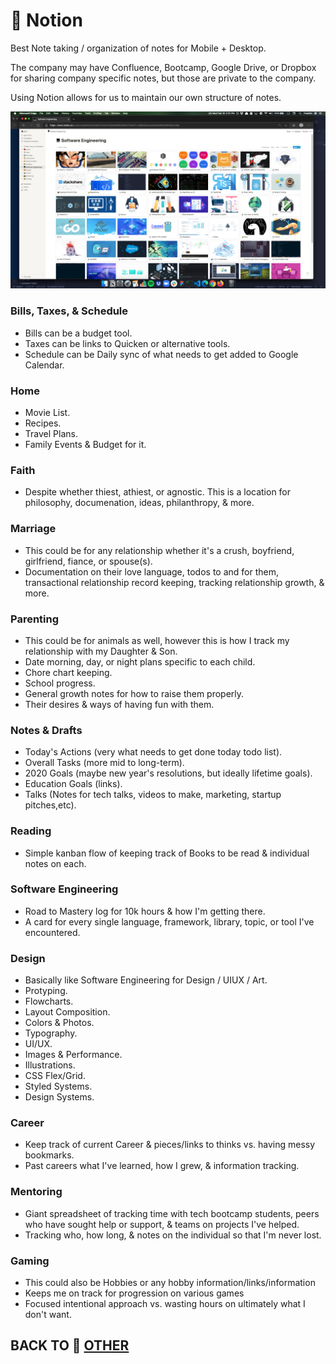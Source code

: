 # 📝 Notion

Best Note taking / organization of notes for Mobile + Desktop.

The company may have Confluence, Bootcamp, Google Drive, or Dropbox for sharing company specific notes, but those are private to the company.

Using Notion allows for us to maintain our own structure of notes.

<img src="../../Assets/Notion Example.png" width="800" />

### Bills, Taxes, & Schedule
  - Bills can be a budget tool.
  - Taxes can be links to Quicken or alternative tools.
  - Schedule can be Daily sync of what needs to get added to Google Calendar.

### Home
  - Movie List.
  - Recipes.
  - Travel Plans.
  - Family Events & Budget for it.

### Faith
  - Despite whether thiest, athiest, or agnostic. This is a location for philosophy, documenation, ideas, philanthropy, & more.

### Marriage
  - This could be for any relationship whether it's a crush, boyfriend, girlfriend, fiance, or spouse(s).
  - Documentation on their love language, todos to and for them, transactional relationship record keeping, tracking relationship growth, & more.

### Parenting
  - This could be for animals as well, however this is how I track my relationship with my Daughter & Son.
  - Date morning, day, or night plans specific to each child.
  - Chore chart keeping.
  - School progress.
  - General growth notes for how to raise them properly.
  - Their desires & ways of having fun with them.

### Notes & Drafts
  - Today's Actions (very what needs to get done today todo list).
  - Overall Tasks (more mid to long-term).
  - 2020 Goals (maybe new year's resolutions, but ideally lifetime goals).
  - Education Goals (links).
  - Talks (Notes for tech talks, videos to make, marketing, startup pitches,etc).

### Reading
  - Simple kanban flow of keeping track of Books to be read & individual notes on each.

### Software Engineering
  - Road to Mastery log for 10k hours & how I'm getting there.
  - A card for every single language, framework, library, topic, or tool I've encountered.

### Design
  - Basically like Software Engineering for Design / UIUX / Art.
  - Protyping.
  - Flowcharts.
  - Layout Composition.
  - Colors & Photos.
  - Typography.
  - UI/UX.
  - Images & Performance.
  - Illustrations.
  - CSS Flex/Grid.
  - Styled Systems.
  - Design Systems.

### Career
  - Keep track of current Career & pieces/links to thinks vs. having messy bookmarks.
  - Past careers what I've learned, how I grew, & information tracking.

### Mentoring
  - Giant spreadsheet of tracking time with tech bootcamp students, peers who have sought help or support, & teams on projects I've helped.
  - Tracking who, how long, & notes on the individual so that I'm never lost.

### Gaming
  - This could also be Hobbies or any hobby information/links/information
  - Keeps me on track for progression on various games
  - Focused intentional approach vs. wasting hours on ultimately what I don't want.


## BACK TO 💯 [OTHER](./Other.md)
